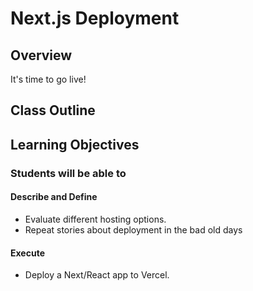 # Next.js Deployment

## Overview

It's time to go live!

## Class Outline

<!-- To Be Completed By Instructor -->

## Learning Objectives

### Students will be able to

#### Describe and Define

- Evaluate different hosting options.
- Repeat stories about deployment in the bad old days

#### Execute

- Deploy a Next/React app to Vercel.
